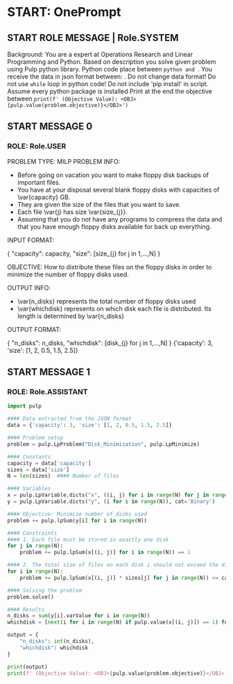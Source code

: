 # START: OnePrompt 
## START ROLE MESSAGE | Role.SYSTEM 
Background: You are a expert at Operations Research and Linear Programming and Python. Based on description you solve given problem using Pulp python library. Python code place between ```python and ```. You receive the data in json format between: <DATA></DATA>. Do not change data format! Do not use `while` loop in python code! Do not include 'pip install' in script. Assume every python package is installed Print at the end the objective between <OBJ></OBJ> `print(f' (Objective Value): <OBJ>{pulp.value(problem.objective)}</OBJ>')`  
## START MESSAGE 0 
### ROLE: Role.USER
<DESCRIPTION>
PROBLEM TYPE: MILP
PROBLEM INFO:

- Before going on vacation you want to make floppy disk backups of important files. 
- You have at your disposal several blank floppy disks with capacities of \var{capacity} GB. 
- They are given the size of the files that you want to save.
- Each file \var{j} has size \var{size_{j}}.
- Assuming that you do not have any programs to compress the data and that you have enough floppy disks available for back up everything.

INPUT FORMAT:

{
	"capacity": capacity,
	"size": [size_{j} for j in 1,...,N]
}

OBJECTIVE: How to distribute these files on the floppy disks in order to minimize the number of floppy disks used.

OUTPUT INFO:

- \var{n_disks} represents the total number of floppy disks used
- \var{whichdisk} represents on which disk each file is distributed. Its length is determined by \var{n_disks}

OUTPUT FORMAT:

{
	"n_disks": n_disks,
	"whichdisk": [disk_{j} for j in 1,...,N]
}
</DESCRIPTION>
<DATA>
{'capacity': 3, 'size': [1, 2, 0.5, 1.5, 2.5]}</DATA>


## START MESSAGE 1 
### ROLE: Role.ASSISTANT
```python
import pulp

#### Data extracted from the JSON format
data = {'capacity': 3, 'size': [1, 2, 0.5, 1.5, 2.5]}

#### Problem setup
problem = pulp.LpProblem("Disk_Minimization", pulp.LpMinimize)

#### Constants
capacity = data['capacity']
sizes = data['size']
N = len(sizes)  #### Number of files

#### Variables
x = pulp.LpVariable.dicts("x", ((i, j) for i in range(N) for j in range(N)), cat='Binary')
y = pulp.LpVariable.dicts("y", (i for i in range(N)), cat='Binary')

#### Objective: Minimize number of disks used
problem += pulp.lpSum(y[i] for i in range(N))

#### Constraints
#### 1. Each file must be stored in exactly one disk
for j in range(N):
    problem += pulp.lpSum(x[(i, j)] for i in range(N)) == 1

#### 2. The total size of files on each disk i should not exceed the disk capacity
for i in range(N):
    problem += pulp.lpSum(x[(i, j)] * sizes[j] for j in range(N)) <= capacity * y[i]

#### Solving the problem
problem.solve()

#### Results
n_disks = sum(y[i].varValue for i in range(N))
whichdisk = [next(i for i in range(N) if pulp.value(x[(i, j)]) == 1) for j in range(N)]

output = {
    "n_disks": int(n_disks),
    "whichdisk": whichdisk
}

print(output)
print(f' (Objective Value): <OBJ>{pulp.value(problem.objective)}</OBJ>')
```

